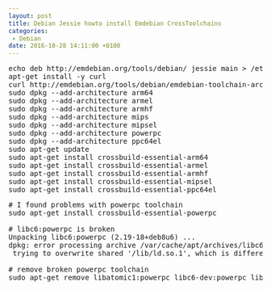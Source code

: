 ```yaml
---
layout: post
title: Debian Jessie howto install Emdebian CrossToolchains 
categories:
 - Debian
date: 2016-10-28 14:11:00 +0100
---
```


<pre>
echo deb http://emdebian.org/tools/debian/ jessie main &gt; /etc/apt/sources.list.d/crosstools.list
apt-get install -y curl
curl http://emdebian.org/tools/debian/emdebian-toolchain-archive.key | sudo apt-key add -
sudo dpkg --add-architecture arm64
sudo dpkg --add-architecture armel
sudo dpkg --add-architecture armhf
sudo dpkg --add-architecture mips
sudo dpkg --add-architecture mipsel
sudo dpkg --add-architecture powerpc
sudo dpkg --add-architecture ppc64el
sudo apt-get update
sudo apt-get install crossbuild-essential-arm64
sudo apt-get install crossbuild-essential-armel
sudo apt-get install crossbuild-essential-armhf
sudo apt-get install crossbuild-essential-mipsel
sudo apt-get install crossbuild-essential-ppc64el
</pre>

<pre>
# I found problems with powerpc toolchain
sudo apt-get install crossbuild-essential-powerpc

# libc6:powerpc is broken 
Unpacking libc6:powerpc (2.19-18+deb8u6) ...
dpkg: error processing archive /var/cache/apt/archives/libc6_2.19-18+deb8u6_powerpc.deb (--unpack):
 trying to overwrite shared '/lib/ld.so.1', which is different from other instances of package libc6:powerpc

# remove broken powerpc toolchain
sudo apt-get remove libatomic1:powerpc libc6-dev:powerpc libgcc1:powerpc libgomp1:powerpc libstdc++6:powerpc crossbuild-essential-powerpc libgcc-4.9-dev:powerpc libstdc++-4.9-dev:powerpc g++-4.9-powerpc-linux-gnu gcc-4.9-powerpc-linux-gnu g++-powerpc-linux-gnu gcc-powerpc-linux-gnu
</pre>